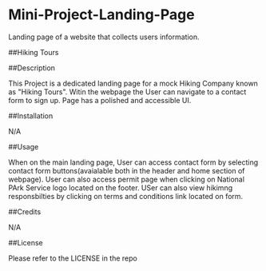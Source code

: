 # Mini-Project-Landing-Page
Landing page of a website that collects users information. 

##Hiking Tours

##Description

This Project is a dedicated landing page for a mock Hiking Company known as "Hiking Tours". Witin the webpage the User can navigate to a contact form to sign up. Page has a polished and accessible UI.

##Installation

N/A

##Usage 

When on the main landing page, User can access contact form by selecting contact form buttons(avaialable both in the header and home section of webpage). User can also access permit page when clicking on National PArk Service logo located on the footer. USer can also view hikimng responsbilties by clicking on terms and conditions link located on form. 


##Credits

N/A

##License

Please refer to the LICENSE in the repo
